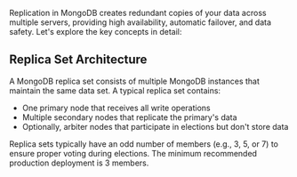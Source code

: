Replication in MongoDB creates redundant copies of your data across multiple servers, providing high availability, automatic failover, and data safety. Let's explore the key concepts in detail:

## Replica Set Architecture

A MongoDB replica set consists of multiple MongoDB instances that maintain the same data set. A typical replica set contains:

* One primary node that receives all write operations
* Multiple secondary nodes that replicate the primary's data
* Optionally, arbiter nodes that participate in elections but don't store data

Replica sets typically have an odd number of members (e.g., 3, 5, or 7) to ensure proper voting during elections. The minimum recommended production deployment is 3 members.